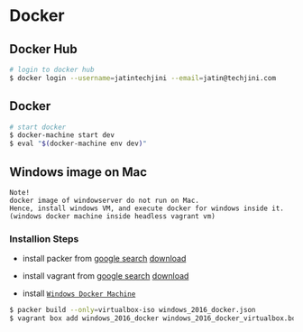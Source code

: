 # Docker

## Docker Hub
```bash
# login to docker hub
$ docker login --username=jatintechjini --email=jatin@techjini.com
```

## Docker
```bash
# start docker
$ docker-machine start dev
$ eval "$(docker-machine env dev)"
```

## Windows image on Mac
```Note
Note!
docker image of windowserver do not run on Mac.
Hence, install windows VM, and execute docker for windows inside it.
(windows docker machine inside headless vagrant vm)
```

### Installion Steps
- install packer from [google search](https://www.google.co.in/search?q=vagrant+packer+download&oq=packer+vagrant+download&aqs=chrome.1.69i57j0.19814j0j7&sourceid=chrome&ie=UTF-8) [download](https://www.vagrantup.com/downloads.html)

- install vagrant from [google search](https://www.google.co.in/search?q=download+vagrant&oq=downl&aqs=chrome.0.0l2j69i60l2j69i59j69i57.1727j0j4&sourceid=chrome&ie=UTF-8) [download](https://www.vagrantup.com/downloads.html)

- install [`Windows Docker Machine`](https://github.com/StefanScherer/windows-docker-machine)

```bash
$ packer build --only=virtualbox-iso windows_2016_docker.json
$ vagrant box add windows_2016_docker windows_2016_docker_virtualbox.box
```
